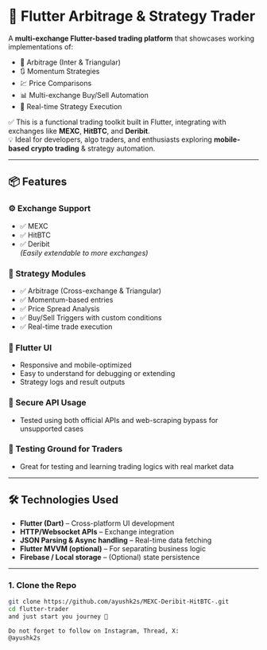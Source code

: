 # 🔁 Flutter Arbitrage & Strategy Trader

A **multi-exchange Flutter-based trading platform** that showcases working implementations of:

- 🔁 Arbitrage (Inter & Triangular)
- 🔃 Momentum Strategies
- 💹 Price Comparisons
- 📊 Multi-exchange Buy/Sell Automation
- 🚀 Real-time Strategy Execution

✅ This is a functional trading toolkit built in Flutter, integrating with exchanges like **MEXC**, **HitBTC**, and **Deribit**.  
💡 Ideal for developers, algo traders, and enthusiasts exploring **mobile-based crypto trading** & strategy automation.

---

## 📦 Features

### ⚙️ Exchange Support
- ✅ MEXC
- ✅ HitBTC
- ✅ Deribit  
  *(Easily extendable to more exchanges)*

### 🧠 Strategy Modules
- ✅ Arbitrage (Cross-exchange & Triangular)
- ✅ Momentum-based entries
- ✅ Price Spread Analysis
- ✅ Buy/Sell Triggers with custom conditions
- ✅ Real-time trade execution

### 📱 Flutter UI
- Responsive and mobile-optimized
- Easy to understand for debugging or extending
- Strategy logs and result outputs

### 🔐 Secure API Usage
- Tested using both official APIs and web-scraping bypass for unsupported cases

### 🧪 Testing Ground for Traders
- Great for testing and learning trading logics with real market data

---

## 🛠️ Technologies Used

- **Flutter (Dart)** – Cross-platform UI development
- **HTTP/Websocket APIs** – Exchange integration
- **JSON Parsing & Async handling** – Real-time data fetching
- **Flutter MVVM (optional)** – For separating business logic
- **Firebase / Local storage** – (Optional) state persistence

---
### 1. Clone the Repo
```bash
git clone https://github.com/ayushk2s/MEXC-Deribit-HitBTC-.git
cd flutter-trader
and just start you journey 💓

Do not forget to follow on Instagram, Thread, X:
@ayushk2s